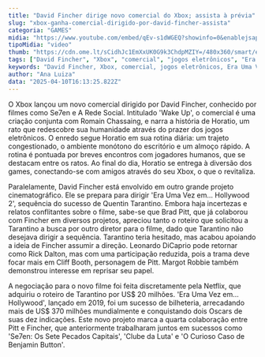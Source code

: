 ```yaml
---
title: "David Fincher dirige novo comercial do Xbox; assista à prévia"
slug: "xbox-ganha-comercial-dirigido-por-david-fincher-assista"
categoria: "GAMES"
midia: "https://www.youtube.com/embed/qEv-s1dWGEQ?showinfo=0&enablejsapi=1"
tipoMidia: "video"
thumb: "https://cdn.ome.lt/sCidhJc1EmXxUK0G9k3ChdpMZIY=/480x360/smart/extras/conteudos/omelete_THUMB_-_2025-04-10T123302.836.png"
tags: ["David Fincher", "Xbox", "comercial", "jogos eletrônicos", "Era Uma Vez em Hollywood 2", "Quentin Tarantino", "Brad Pitt", "Netflix"]
keywords: "David Fincher, Xbox, comercial, jogos eletrônicos, Era Uma Vez em Hollywood 2, Quentin Tarantino, Brad Pitt, Netflix"
author: "Ana Luiza"
data: "2025-04-10T16:13:25.822Z"
---
```


O Xbox lançou um novo comercial dirigido por David Fincher, conhecido por filmes como Se7en e A Rede Social. Intitulado 'Wake Up', o comercial é uma criação conjunta com Romain Chassaing, e narra a história de Horatio, um rato que redescobre sua humanidade através do prazer dos jogos eletrônicos. O enredo segue Horatio em sua rotina diária: um trajeto congestionado, o ambiente monótono do escritório e um almoço rápido. A rotina é pontuada por breves encontros com jogadores humanos, que se destacam entre os ratos. Ao final do dia, Horatio se entrega à diversão dos games, conectando-se com amigos através do seu Xbox, o que o revitaliza.

Paralelamente, David Fincher está envolvido em outro grande projeto cinematográfico. Ele se prepara para dirigir 'Era Uma Vez em... Hollywood 2', sequência do sucesso de Quentin Tarantino. Embora haja incertezas e relatos conflitantes sobre o filme, sabe-se que Brad Pitt, que já colaborou com Fincher em diversos projetos, apreciou tanto o roteiro que solicitou a Tarantino a busca por outro diretor para o filme, dado que Tarantino não desejava dirigir a sequência. Tarantino teria hesitado, mas acabou apoiando a ideia de Fincher assumir a direção. Leonardo DiCaprio pode retornar como Rick Dalton, mas com uma participação reduzida, pois a trama deve focar mais em Cliff Booth, personagem de Pitt. Margot Robbie também demonstrou interesse em reprisar seu papel.

A negociação para o novo filme foi feita discretamente pela Netflix, que adquiriu o roteiro de Tarantino por US$ 20 milhões. 'Era Uma Vez em... Hollywood', lançado em 2019, foi um sucesso de bilheteria, arrecadando mais de US$ 370 milhões mundialmente e conquistando dois Oscars de suas dez indicações. Este novo projeto marca a quarta colaboração entre Pitt e Fincher, que anteriormente trabalharam juntos em sucessos como 'Se7en: Os Sete Pecados Capitais', 'Clube da Luta' e 'O Curioso Caso de Benjamin Button'.